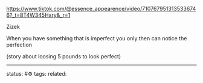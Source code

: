 https://www.tiktok.com/@essence_appearence/video/7107679513135336746?_t=8T4W345Hxry&_r=1

Zizek

When you have something that is imperfect you only then can notice the perfection

(story about loosing 5 pounds to look perfect)


--- 
status: #⚙️ 
tags: 
related: 